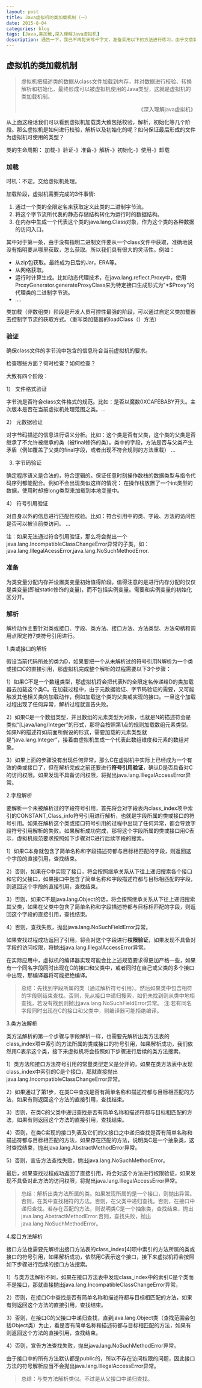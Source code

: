 ```yaml
---
layout: post
title: Java虚拟机的类加载机制（一）
date: 2015-8-04
categories: blog
tags: [Java,类加载,深入理解Java虚拟机]
description: 通告一下，我已不再每天写千字文，准备采用以下的方法进行练习，由于文章篇幅较长，链接较多，建议到简书或博客进行阅读。
---
```


## 虚拟机的类加载机制 ##

> 虚拟机把描述类的数据从class文件加载到内存，并对数据进行校验、转换解析和初始化，最终形成可以被虚拟机使用的Java类型，这就是虚拟机的类加载机制。                                                                                        <p align="right">《深入理解java虚拟机》</p>

从上面这段话我们可以看到虚拟机加载类大致包括校验，解析，初始化等几个阶段。那么虚拟机是如何进行校验，解析以及初始化的呢？如何保证最后形成的文件为虚拟机可使用的类型？

类的生命周期：
加载-》验证-》准备-》解析-》初始化-》使用-》卸载

### 加载 ###

时机：不定。交给虚拟机处理。

加载阶段，虚拟机需要完成的3件事情:
1) 通过一个类的全限定名来获取定义此类的二进制字节流。
2) 将这个字节流所代表的静态存储结构转化为运行时的数据结构。
3) 在内存中生成一个代表这个类的java.lang.Class对象，作为这个类的各种数据的访问入口。

其中对于第一条，由于没有指明二进制文件要从一个class文件中获取，准确地说没有指明要从哪里获取，怎么获取。所以我们具有很大的灵活性。例如：

 - 从zip包获取。最终成为日后的Jar，ERA等。
 - 从网络获取。
 - 运行时计算生成。比如动态代理技术，在java.lang.reflect.Proxy中，使用ProxyGenerator.generateProxyClass来为特定接口生成形式为"*$Proxy"的代理类的二进制字节流。
 - ....

类加载（非数组类）阶段是开发人员可控性最强的阶段，可以通过自定义类加载器去控制字节流的获取方式。（重写类加载器的loadClass（）方法）

### 验证
确保class文件的字节流中包含的信息符合当前虚拟机的要求。

检查哪些方面？何时检查？如何检查？

大致有四个阶段：

1） 文件格式验证

字节流是否符合class文件格式的规范。比如：是否以魔数0XCAFEBABY开头。主次版本是否在当前虚拟机处理范围之类。...
    
2） 元数据验证

对字节码描述的信息进行语义分析。比如：这个类是否有父类，这个类的父类是否继承了不允许被继承的类（被final修饰的类）。类中的字段，方法是否与父类产生矛盾（例如覆盖了父类的final字段，或者出现不符合规则的方法重载）
...

3) 字节码验证

确定程序语义是合法的，符合逻辑的。保证任意时刻操作数栈的数据类型与指令代码序列都能配合。例如不会出现类似这样的情况： 在操作栈放置了一个int类型的数据，使用时却按long类型来加载到本地变量中。 

4） 符号引用验证

对自身以外的信息进行匹配性校验。比如：符合引用中的类、字段、方法的访问性是否可以被当前类访问。
...

注：如果无法通过符合引用验证，那么将会抛出一个java.lang.IncompatibleClassChangeError异常的子类，如：java.lang.IllegalAcessError,java.lang.NoSuchMethodError.

### 准备

为类变量分配内存并设置类变量初始值得阶段。值得注意的是进行内存分配的仅仅是类变量(即被static修饰的变量)，而不包括实例变量。需要和实例变量的初始化区分开。

### 解析


解析动作主要针对类或接口、字段、类方法、接口方法、方法类型、方法句柄和调用点限定符7类符号引用进行。

1.类或接口的解析

假设当前代码所处的类为D，如果要把一个从未解析过的符号引用N解析为一个类或接口C的直接引用，那虚拟机完成整个解析的过程需要以下3个步骤：

1）如果C不是一个数组类型，那虚拟机将会把代表N的全限定名传递给D的类加载器去加载这个类C。在加载过程中，由于元数据验证、字节码验证的需要，又可能触发其他相关类的加载动作，例如加载这个类的父类或实现的接口。一旦这个加载过程出现了任何异常，解析过程就宣告失败。

2）如果C是一个数组类型，并且数组的元素类型为对象，也就是N的描述符会是类似“[Ljava/lang/Integer”的形式，那将会按照第1点的规则加载数组元素类型。如果N的描述符如前面所假设的形式，需要加载的元素类型就是“java.lang.Integer”，接着由虚拟机生成一个代表此数组维度和元素的数组对象。

3）如果上面的步骤没有出现任何异常，那么C在虚拟机中实际上已经成为一个有效的类或接口了，但在解析完成之前还要进行**符号引用验证**，确认D是否具备对C的访问权限。如果发现不具备访问权限，将抛出java.lang.IllegalAccessError异常。

2.字段解析

要解析一个未被解析过的字段符号引用，首先将会对字段表内class_index项中索引的CONSTANT_Class_info符号引用进行解析，也就是字段所属的类或接口的符号引用。如果在解析这个类或接口符号引用的过程中出现了任何异常，都会导致字段符号引用解析的失败。如果解析成功完成，那将这个字段所属的类或接口用C表示，虚拟机规范要求按照如下步骤对C进行后续字段的搜索。

1）如果C本身就包含了简单名称和字段描述符都与目标相匹配的字段，则返回这个字段的直接引用，查找结束。

2）否则，如果在C中实现了接口，将会按照继承关系从下往上递归搜索各个接口和它的父接口，如果接口中包含了简单名称和字段描述符都与目标相匹配的字段，则返回这个字段的直接引用，查找结束。

3）否则，如果C不是java.lang.Object的话，将会按照继承关系从下往上递归搜索其父类，如果在父类中包含了简单名称和字段描述符都与目标相匹配的字段，则返回这个字段的直接引用，查找结束。

4）否则，查找失败，抛出java.lang.NoSuchFieldError异常。

如果查找过程成功返回了引用，将会对这个字段进行**权限验证**，如果发现不具备对字段的访问权限，将抛出java.lang.IllegalAccessError异常。

在实际应用中，虚拟机的编译器实现可能会比上述规范要求得更加严格一些，如果有一个同名字段同时出现在C的接口和父类中，或者同时在自己或父类的多个接口中出现，那编译器将可能拒绝编译。

> 总结：先找到字段所属的类（通过解析符号引用）。然后如果类中包含相符的字段则结束查找。否则，先从接口中递归搜索，如仍未找到则从类中地柜查找，若没有找到则抛出java.lang.NoSuchFieldError异常。
注:若有同名字段同时出现在C的接口和父类中，则编译器可能拒绝编译。

3.类方法解析

类方法解析的第一个步骤与字段解析一样，也需要先解析出类方法表的class_index项中索引的方法所属的类或接口的符号引用，如果解析成功，我们依然用C表示这个类，接下来虚拟机将会按照如下步骤进行后续的类方法搜索。

1）类方法和接口方法符号引用的常量类型定义是分开的，如果在类方法表中发现class_index中索引的C是个接口，那就直接抛出java.lang.IncompatibleClassChangeError异常。

2）如果通过了第1步，在类C中查找是否有简单名称和描述符都与目标相匹配的方法，如果有则返回这个方法的直接引用，查找结束。

3）否则，在类C的父类中递归查找是否有简单名称和描述符都与目标相匹配的方法，如果有则返回这个方法的直接引用，查找结束。

4）否则，在类C实现的接口列表及它们的父接口之中递归查找是否有简单名称和描述符都与目标相匹配的方法，如果存在匹配的方法，说明类C是一个抽象类，这时查找结束，抛出java.lang.AbstractMethodError异常。

5）否则，宣告方法查找失败，抛出java.lang.NoSuchMethodError。

最后，如果查找过程成功返回了直接引用，将会对这个方法进行权限验证，如果发现不具备对此方法的访问权限，将抛出java.lang.IllegalAccessError异常。

> 总结：解析出类方法所属的类。如果发现所属的是一个接口，则抛出异常。否则，在类中查找相符的方法。否则，在父类中递归查找。否则，在接口中递归查找。若存在匹配的方法，则说明类C是一个抽象类，查找结束，抛出java.lang.AbstractMethodError.否则，查找失败，抛出java.lang.NoSuchMethodError。

4.接口方法解析

接口方法也需要先解析出接口方法表的class_index[4]项中索引的方法所属的类或接口的符号引用，如果解析成功，依然用C表示这个接口，接下来虚拟机将会按照如下步骤进行后续的接口方法搜索。

1）与类方法解析不同，如果在接口方法表中发现class_index中的索引C是个类而不是接口，那就直接抛出java.lang.IncompatibleClassChangeError异常。

2）否则，在接口C中查找是否有简单名称和描述符都与目标相匹配的方法，如果有则返回这个方法的直接引用，查找结束。

3）否则，在接口C的父接口中递归查找，直到java.lang.Object类（查找范围会包括Object类）为止，看是否有简单名称和描述符都与目标相匹配的方法，如果有则返回这个方法的直接引用，查找结束。

4）否则，宣告方法查找失败，抛出java.lang.NoSuchMethodError异常。

由于接口中的所有方法默认都是public的，所以不存在访问权限的问题，因此接口方法的符号解析应当不会抛出java.lang.IllegalAccessError异常。

> 总结：与类方法解析类似。不过是从父接口中递归查找。